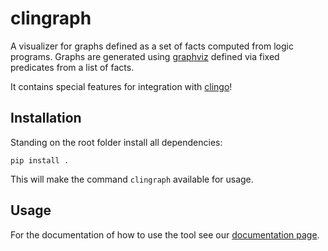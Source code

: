 # clingraph

A visualizer for graphs defined as a set of facts computed from logic programs. Graphs are generated using [graphviz](https://graphviz.org) defined via fixed predicates from a list of facts. 


It contains special features for integration with [clingo](https://potassco.org/clingo/)!


## Installation

Standing on the root folder install all dependencies:

```
pip install .
```

This will make the command `clingraph` available for usage.

## Usage

For the documentation of how to use the tool see our [documentation page](https://clingraph.readthedocs.io/en/latest/).

